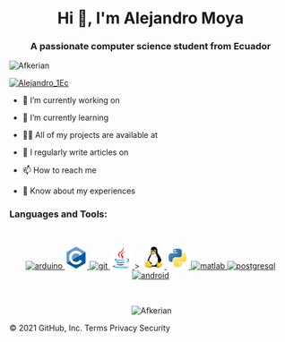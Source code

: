 <h1 align="center">Hi 👋, I'm Alejandro Moya</h1>
<h3 align="center">A passionate computer science student from Ecuador</h3>

<p align="left"> <img src="https://komarev.com/ghpvc/?username=Afkerian&label=Profile%20views&color=0e75b6&style=flat" alt="Afkerian" /> </p>

<p align="left"> <a href="https://twitter.com/Alejandro_1Ec" target="blank"><img src="https://img.shields.io/twitter/follow/Alejandro_1Ec?logo=twitter&style=for-the-badge" alt="Alejandro_1Ec" /></a> </p>

- 🔭 I’m currently working on 

- 🌱 I’m currently learning 

- 👨‍💻 All of my projects are available at 

- 📝 I regularly write articles on 

- 📫 How to reach me 

- 📄 Know about my experiences 

<h3 align="left">Languages and Tools:</h3>
<br>
<p align="center"> <a href="https://www.arduino.cc/" target="_blank"> <img src="https://cdn.worldvectorlogo.com/logos/arduino-1.svg" alt="arduino" width="40" height="40"/> </a> 
<a href="https://www.cprogramming.com/" target="_blank"> <img src="https://raw.githubusercontent.com/devicons/devicon/master/icons/c/c-original.svg" alt="c" width="40" height="40"/> </a> 
<a href="https://git-scm.com/" target="_blank"> <img src="https://www.vectorlogo.zone/logos/git-scm/git-scm-icon.svg" alt="git" width="40" height="40"/> </a> 
<a href="https://www.java.com" target="_blank"> <img src="https://raw.githubusercontent.com/devicons/devicon/master/icons/java/java-original.svg" alt="java" width="40" height="40"/> </a> > 
<a href="https://www.linux.org/" target="_blank"> <img src="https://raw.githubusercontent.com/devicons/devicon/master/icons/linux/linux-original.svg" alt="linux" width="40" height="40"/> </a> 
<a href="https://www.python.org" target="_blank"> <img src="https://raw.githubusercontent.com/devicons/devicon/master/icons/python/python-original.svg" alt="python" width="40" height="40"/> </a> 
<a href="https://www.mathworks.com/" target="_blank"> <img src="https://upload.wikimedia.org/wikipedia/commons/2/21/Matlab_Logo.png" alt="matlab" width="40" height="40"/> </a>
<a href="https://www.postgresql.org/" target="_blank"> <img src="https://upload.wikimedia.org/wikipedia/commons/thumb/2/29/Postgresql_elephant.svg/1200px-Postgresql_elephant.svg.png" alt="postgresql" width="40" height="40"/> </a>
<a href="https://www.android.com/intl/es_es/" target="_blank"> <img src="https://upload.wikimedia.org/wikipedia/commons/6/64/Android_logo_2019_%28stacked%29.svg" alt="android" width="40" height="40"/> </a>
</p>
<br>
<p align="center">&nbsp;<img align="center" src="https://github-readme-stats.vercel.app/api?username=Afkerian&show_icons=true&locale=en" alt="Afkerian" /></p>
© 2021 GitHub, Inc.
Terms
Privacy
Security
